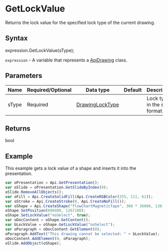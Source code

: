 # GetLockValue

Returns the lock value for the specified lock type of the current drawing.

## Syntax

expression.GetLockValue(sType);

`expression` - A variable that represents a [ApiDrawing](../ApiDrawing.md) class.

## Parameters

| **Name** | **Required/Optional** | **Data type** | **Default** | **Description** |
| ------------- | ------------- | ------------- | ------------- | ------------- |
| sType | Required | [DrawingLockType](../../Enumeration/DrawingLockType.md) |  | Lock type in the string format. |

## Returns

bool

## Example

This example gets a lock value of a shape and inserts it into the presentation.

```javascript
var oPresentation = Api.GetPresentation();
var oSlide = oPresentation.GetSlideByIndex(0);
oSlide.RemoveAllObjects();
var oFill = Api.CreateSolidFill(Api.CreateRGBColor(255, 111, 61));
var oStroke = Api.CreateStroke(0, Api.CreateNoFill());
var oShape = Api.CreateShape("flowChartMagneticTape", 300 * 36000, 130 * 36000, oFill, oStroke);
oShape.SetPosition(608400, 1267200);
oShape.SetLockValue("noSelect", true);
var oDocContent = oShape.GetContent();
var bLockValue = oShape.GetLockValue("noSelect");
var oParagraph = oDocContent.GetElement(0);
oParagraph.AddText("This drawing cannot be selected: " + bLockValue);
oDocContent.AddElement(0, oParagraph);
oSlide.AddObject(oShape);
```
